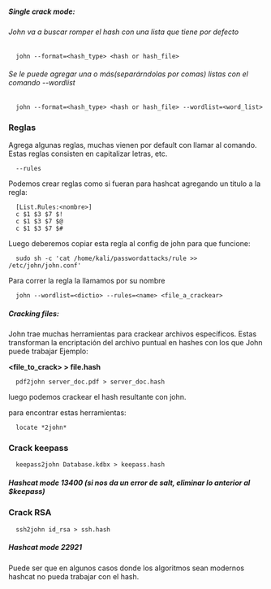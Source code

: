 
##### Single crack mode:
###### John va a buscar romper el hash con una lista que tiene por defecto
      john --format=<hash_type> <hash or hash_file>

###### Se le puede agregar una o más(separárndolas por comas) listas con el comando --wordlist
      john --format=<hash_type> <hash or hash_file> --wordlist=<word_list>

### Reglas

Agrega algunas reglas, muchas vienen por default con llamar al comando. Estas reglas consisten en capitalizar letras, etc.

      --rules

Podemos crear reglas como si fueran para hashcat agregando un titulo a la regla:

      [List.Rules:<nombre>]
      c $1 $3 $7 $!
      c $1 $3 $7 $@
      c $1 $3 $7 $#

Luego deberemos copiar esta regla al config de john para que funcione:

      sudo sh -c 'cat /home/kali/passwordattacks/rule >> /etc/john/john.conf'

Para correr la regla la llamamos por su nombre

      john --wordlist=<dictio> --rules=<name> <file_a_crackear>

##### Cracking files:
John trae muchas herramientas para crackear archivos específicos. Estas transforman la encriptación del archivo puntual en hashes con los que John puede trabajar
Ejemplo:

 **<tool> <file_to_crack> > file.hash**

 
      pdf2john server_doc.pdf > server_doc.hash

luego podemos crackear el hash resultante con john.


para encontrar estas herramientas: 

      locate *2john*

### Crack keepass

      keepass2john Database.kdbx > keepass.hash

##### Hashcat mode 13400 (si nos da un error de salt, eliminar lo anterior al $keepass)

### Crack RSA

      ssh2john id_rsa > ssh.hash

##### Hashcat mode 22921 

Puede ser que en algunos casos donde los algoritmos sean modernos hashcat no pueda trabajar con el hash. 
